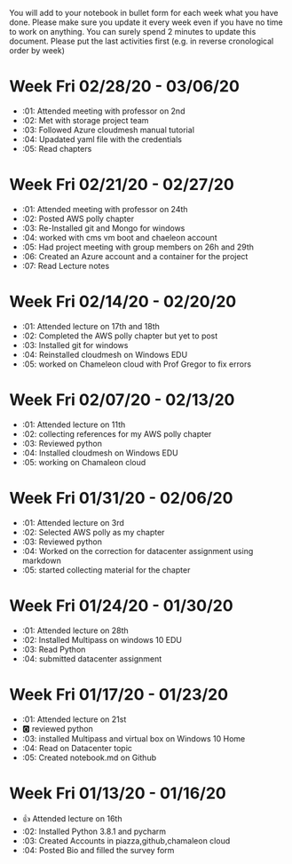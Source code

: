 You will add to your notebook in bullet form for each week what you have done. 
Please make sure you update it every week even if you have no time to work on 
anything. You can surely spend 2 minutes to update this document. Please put 
the last activities first (e.g. in reverse cronological order by week)

# Week Fri 02/28/20 - 03/06/20

* :01: Attended  meeting with professor on 2nd
* :02: Met with storage project team 
* :03: Followed Azure cloudmesh manual tutorial
* :04: Upadated yaml file with the credentials
* :05: Read chapters

# Week Fri 02/21/20 - 02/27/20

* :01: Attended  meeting with professor on 24th
* :02: Posted AWS polly chapter 
* :03: Re-Installed git and Mongo for windows 
* :04: worked with cms vm boot and chaeleon account
* :05: Had project meeting with group members on 26h and 29th
* :06: Created an Azure account and a container for the project
* :07: Read Lecture notes

# Week Fri 02/14/20 - 02/20/20

* :01: Attended lecture on 17th and 18th
* :02: Completed the AWS polly chapter but yet to post
* :03: Installed git for windows 
* :04: Reinstalled cloudmesh on Windows EDU
* :05: worked on Chameleon cloud with Prof Gregor to fix errors

# Week Fri 02/07/20 - 02/13/20

* :01: Attended lecture on 11th
* :02: collecting references for my AWS polly chapter
* :03: Reviewed python 
* :04: Installed cloudmesh on Windows EDU
* :05: working on Chamaleon cloud

# Week Fri 01/31/20 - 02/06/20

* :01: Attended lecture on 3rd
* :02: Selected AWS polly as my chapter
* :03: Reviewed python 
* :04: Worked on the correction for datacenter assignment using markdown
* :05: started collecting material for the chapter  

# Week Fri 01/24/20 - 01/30/20

* :01: Attended lecture on 28th
* :02: Installed Multipass on windows 10 EDU
* :03: Read Python 
* :04: submitted datacenter assignment

# Week Fri 01/17/20 - 01/23/20

* :01: Attended lecture on 21st
* :o2: reviewed python
* :03: installed Multipass and virtual box on Windows 10 Home
* :04: Read on Datacenter topic
* :05: Created notebook.md on Github

# Week Fri 01/13/20 - 01/16/20

* :+1: Attended lecture on 16th
* :02: Installed Python 3.8.1 and pycharm 
* :03: Created Accounts in piazza,github,chamaleon cloud
* :04: Posted Bio and filled the survey form
  




  

